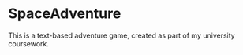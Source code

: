 # SpaceAdventure  
This is a text-based adventure game, created as part of my university coursework.

